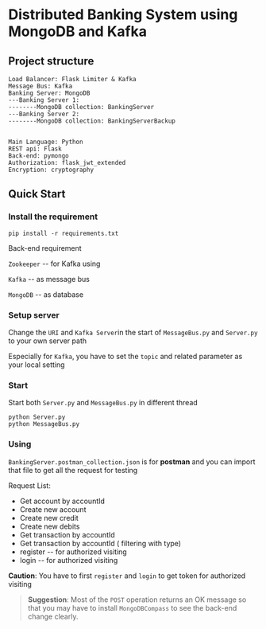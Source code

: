 # Distributed Banking System using MongoDB and Kafka

## Project structure

```
Load Balancer: Flask Limiter & Kafka
Message Bus: Kafka
Banking Server: MongoDB
---Banking Server 1: 
--------MongoDB collection: BankingServer
---Banking Server 2: 
--------MongoDB collection: BankingServerBackup


Main Language: Python
REST api: Flask
Back-end: pymongo
Authorization: flask_jwt_extended
Encryption: cryptography
```

## Quick Start

### Install the requirement

```shell
pip install -r requirements.txt
```

Back-end requirement

`Zookeeper` -- for Kafka using

`Kafka` -- as message bus

`MongoDB` -- as database

### Setup server

Change the `URI` and `Kafka Server`in the start of `MessageBus.py` and `Server.py` to your own server path

Especially for `Kafka`, you have to set the `topic` and related parameter as your local setting

### Start 

Start both `Server.py` and `MessageBus.py` in different thread

```shell
python Server.py
python MessageBus.py
```

### Using

`BankingServer.postman_collection.json` is for **postman** and you can import that file to get all the request for testing

Request List:

* Get account by accountId
* Create new account
* Create new credit
* Create new debits
* Get transaction by accountId
* Get transaction by accountId ( filtering with type)
* register -- for authorized visiting
* login -- for authorized visiting

**Caution**: You have to first `register` and `login` to get token for authorized visiting

> **Suggestion**: Most of the `POST` operation returns an OK message so that you may have to install `MongoDBCompass` to see the back-end change clearly.